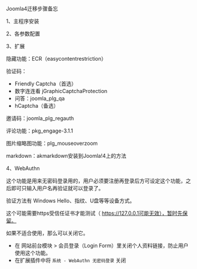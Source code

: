 Joomla4迁移步骤备忘



1、主程序安装



2、各参数配置



3、扩展

隐藏功能：ECR（easycontentrestriction）



验证码：

* Friendly Captcha（首选）
* 数字连连看 jGraphicCaptchaProtection
* 问答：joomla_plg_qa
* hCaptcha（备选）



邀请码：joomla_plg_regauth



评论功能：pkg_engage-3.1.1



图片缩略图功能：plg_mouseoverzoom



markdown：akmarkdown安装到Joomla!4上的方法



4、WebAuthn

这个功能是用来无密码登录用的，用户必须要注册再登录后方可设定这个功能，之后即可只输入用户名再验证就可以登录了。

验证方法有 Windows Hello、指纹、U盘等等设备方式。

这个可能需要https受信任证书才能测试（ https://127.0.0.1可能无效），暂时先保留。

如果不适合使用，那么可以关闭它。

* 在 网站前台模块 > 会员登录（Login Form）里关闭个人资料链接，防止用户使用这个功能。
* 在扩展插件中将 `系统 - WebAuthn 无密码登录` 关闭





